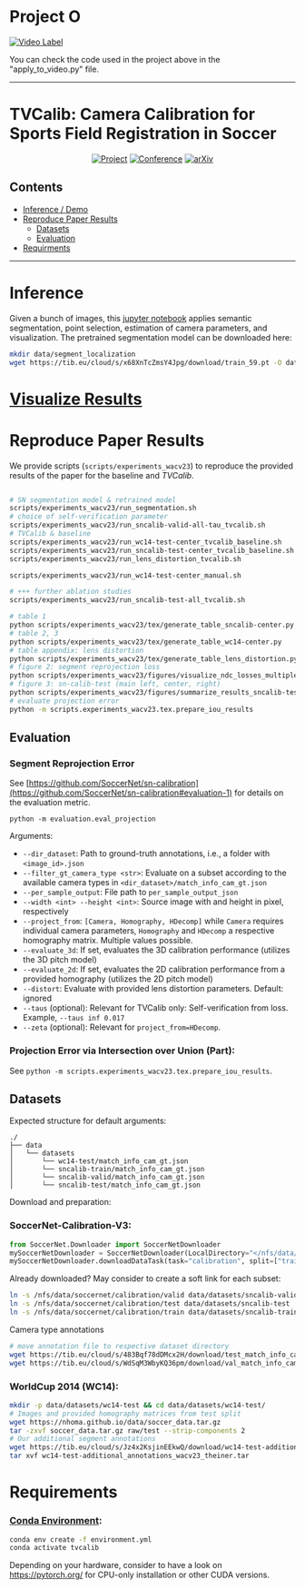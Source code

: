 # Project O

[![Video Label](http://img.youtube.com/vi/kWDxRRBbw0A/0.jpg)]([https://www.youtu.be/kWDxRRBbw0A](https://www.youtube.com/watch?v=kWDxRRBbw0A))

You can check the code used in the project above in the "apply_to_video.py" file. 

<hr>

# TVCalib: Camera Calibration for Sports Field Registration in Soccer

<div align="center">

[![Project](https://img.shields.io/badge/jtheiner.github.io-TVCalib-538135.svg?style=for-the-badge)](https://jtheiner.github.io/tvcalib/)
[![Conference](https://img.shields.io/badge/WACV-2023-6b8bc7.svg?style=for-the-badge)](https://arxiv.org/abs/2207.11709)
[![arXiv](https://img.shields.io/badge/arXiv-2207.11709-b31b1b.svg?style=for-the-badge)](https://arxiv.org/abs/2207.11709)

</div>

## Contents
- [Inference / Demo](#inference)
- [Reproduce Paper Results](#reproduce-paper-results)
    - [Datasets](#datasets)
    - [Evaluation](#evaluation)
- [Requirments](#requirements)

<hr>  


# Inference
Given a bunch of images, this [jupyter notebook](`inference.ipynb`) applies semantic segmentation, point selection, estimation of camera parameters, and visualization. The pretrained segmentation model can be downloaded here:
```bash
mkdir data/segment_localization 
wget https://tib.eu/cloud/s/x68XnTcZmsY4Jpg/download/train_59.pt -O data/segment_localization/train_59.pt
```

# [Visualize Results](tvcalib/visualize_per_sample_output.ipynb)


# Reproduce Paper Results

We provide scripts (`scripts/experiments_wacv23`) to reproduce the provided results of the paper for the baseline and *TVCalib*.

```bash

# SN segmentation model & retrained model
scripts/experiments_wacv23/run_segmentation.sh
# choice of self-verification parameter
scripts/experiments_wacv23/run_sncalib-valid-all-tau_tvcalib.sh
# TVCalib & baseline
scripts/experiments_wacv23/run_wc14-test-center_tvcalib_baseline.sh
scripts/experiments_wacv23/run_sncalib-test-center_tvcalib_baseline.sh
scripts/experiments_wacv23/run_lens_distortion_tvcalib.sh

scripts/experiments_wacv23/run_wc14-test-center_manual.sh

# +++ further ablation studies
scripts/experiments_wacv23/run_sncalib-test-all_tvcalib.sh

# table 1
python scripts/experiments_wacv23/tex/generate_table_sncalib-center.py
# table 2, 3
python scripts/experiments_wacv23/tex/generate_table_wc14-center.py
# table appendix: lens distortion
python scripts/experiments_wacv23/tex/generate_table_lens_distortion.py
# figure 2: segment reprojection loss
python scripts/experiments_wacv23/figures/visualize_ndc_losses_multiple_datasets.py
# figure 3: sn-calib-test (main left, center, right)
python scripts/experiments_wacv23/figures/summarize_results_sncalib-test-all.py
# evaluate projection error
python -m scripts.experiments_wacv23.tex.prepare_iou_results
```

## Evaluation

### Segment Reprojection Error
See [https://github.com/SoccerNet/sn-calibration](https://github.com/SoccerNet/sn-calibration#evaluation-1) for details on the evaluation metric.

`python -m evaluation.eval_projection`

Arguments:
- `--dir_dataset`: Path to ground-truth annotations, i.e., a folder with `<image_id>.json`
- `--filter_gt_camera_type <str>`: Evaluate on a subset according to the available camera types in `<dir_dataset>/match_info_cam_gt.json`
- `--per_sample_output`: File path to `per_sample_output_json`
- `--width <int> --height <int>`: Source image with and height in pixel, respectively
- `--project_from`: `[Camera, Homography, HDecomp]` while `Camera` requires individual camera parameters, `Homography` and `HDecomp` a respective homography matrix. Multiple values possible.
- `--evaluate_3d`: If set, evaluates the 3D calibration performance (utilizes the 3D pitch model)
- `--evaluate_2d`: If set, evaluates the 2D calibration performance from a provided homography (utilizes the 2D pitch model)
- `--distort`: Evaluate with provided lens distortion parameters. Default: ignored
- `--taus` (optional): Relevant for TVCalib only: Self-verification from loss. Example, `--taus inf 0.017`
- `--zeta` (optional): Relevant for `project_from=HDecomp`.


### Projection Error via Intersection over Union (Part):
See `python -m scripts.experiments_wacv23.tex.prepare_iou_results`.

## Datasets

Expected structure for default arguments: 
```
./
├── data
│   └── datasets
│       └── wc14-test/match_info_cam_gt.json
│       └── sncalib-train/match_info_cam_gt.json
│       └── sncalib-valid/match_info_cam_gt.json
│       └── sncalib-test/match_info_cam_gt.json
```
Download and preparation:

### SoccerNet-Calibration-V3:

```python
from SoccerNet.Downloader import SoccerNetDownloader
mySoccerNetDownloader = SoccerNetDownloader(LocalDirectory="</nfs/data/soccernet>")
mySoccerNetDownloader.downloadDataTask(task="calibration", split=["train","valid","test"])
```

Already downloaded? May consider to create a soft link for each subset: 
```bash
ln -s /nfs/data/soccernet/calibration/valid data/datasets/sncalib-valid
ln -s /nfs/data/soccernet/calibration/test data/datasets/sncalib-test
ln -s /nfs/data/soccernet/calibration/train data/datasets/sncalib-train
```

Camera type annotations
```bash
# move annotation file to respective dataset directory
wget https://tib.eu/cloud/s/483Bqf78dDMcx2H/download/test_match_info_cam_gt.json -O sncalib-test/match_info_cam_gt.json
wget https://tib.eu/cloud/s/WdSqM3WbyKQ36pm/download/val_match_info_cam_gt.json -O sncalib-valid/match_info_cam_gt.json

```

### WorldCup 2014 (WC14):

```bash
mkdir -p data/datasets/wc14-test && cd data/datasets/wc14-test/
# Images and provided homography matrices from test split
wget https://nhoma.github.io/data/soccer_data.tar.gz
tar -zxvf soccer_data.tar.gz raw/test --strip-components 2
# Our additional segment annotations
wget https://tib.eu/cloud/s/Jz4x2KsjinEEkwQ/download/wc14-test-additional_annotations_wacv23_theiner.tar -O wc14-test-additional_annotations_wacv23_theiner.tar
tar xvf wc14-test-additional_annotations_wacv23_theiner.tar
```

# Requirements

### [Conda Environment](https://docs.conda.io/):

```bash
conda env create -f environment.yml
conda activate tvcalib
```
Depending on your hardware, consider to have a look on https://pytorch.org/ for CPU-only installation or other CUDA versions.
